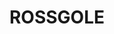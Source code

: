 ---
lastmod: '2025-04-06T06:05:20+00:00'
latitude: -32.14622
layout: suburb
longitude: 151.102917
postcode: '2336'
state: NSW
title: ROSSGOLE
url: /nsw/rossgole/
---